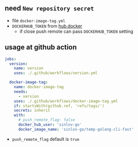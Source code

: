 ## need `New repository secret`

- file `docker-image-tag.yml`
- `DOCKERHUB_TOKEN` from [hub.docker](https://hub.docker.com/settings/security)
    - if close push remote can pass `DOCKERHUB_TOKEN` setting 

## usage at github action

```yml
jobs:
  version:
    name: version
    uses: ./.github/workflows/version.yml

  docker-image-tag:
    name: docker-image-tag
    needs:
      - version
    uses: ./.github/workflows/docker-image-tag.yml
    if: startsWith(github.ref, 'refs/tags/')
    secrets: inherit
    with:
      # push_remote_flag: false
      docker_hub_user: 'sinlov-go'
      docker_image_name: 'sinlov-go/temp-golang-cli-fast'
```

- `push_remote_flag` default is `true`